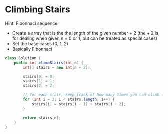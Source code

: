 # Climbing Stairs

Hint: Fibonnaci sequence

- Create a array that is the the length of the given number + 2 (the + 2 is for dealing when given n = 0 or 1, but can be treated as special cases)
- Set the base cases (0, 1, 2)
- Basically Fibonnaci 

``` java
class Solution {
    public int climbStairs(int n) {
        int[] stairs = new int[n + 2];

        stairs[0] = 0;
        stairs[1] = 1;
        stairs[2] = 2;

        // for each stair, keep track of how many times you can climb up 
        for (int i = 3; i < stairs.length; i++) {
            stairs[i] = stairs[i - 1] + stairs[i - 2]; 
        }

        return stairs[n];
    }
}
